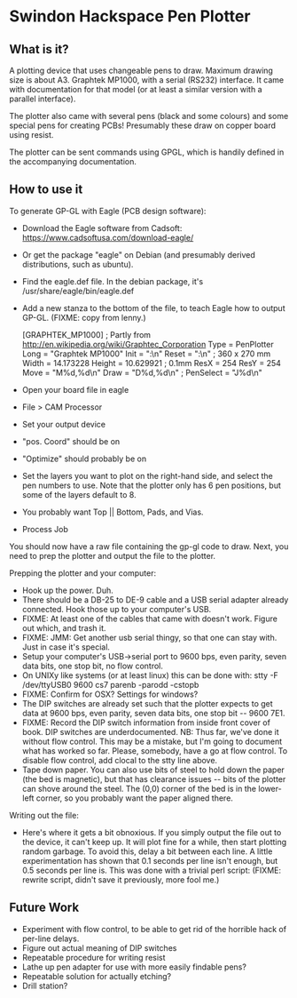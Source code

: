 Swindon Hackspace Pen Plotter
=============================

What is it?
-----------

A plotting device that uses changeable pens to draw. Maximum drawing size is about A3. Graphtek MP1000, with a serial (RS232) interface. It came with documentation for that model (or at least a similar version with a parallel interface).

The plotter also came with several pens (black and some colours) and some special pens for creating PCBs! Presumably these draw on copper board using resist.

The plotter can be sent commands using GPGL, which is handily defined in the accompanying documentation.

How to use it
-------------

To generate GP-GL with Eagle (PCB design software):

* Download the Eagle software from Cadsoft: https://www.cadsoftusa.com/download-eagle/
 * Or get the package "eagle" on Debian (and presumably derived distributions, such as ubuntu).
* Find the eagle.def file.  In the debian package, it's /usr/share/eagle/bin/eagle.def
* Add a new stanza to the bottom of the file, to teach Eagle how to output GP-GL.  (FIXME: copy from lenny.)

    [GRAPHTEK_MP1000]
    ; Partly from http://en.wikipedia.org/wiki/Graphtec_Corporation
    Type = PenPlotter
    Long = "Graphtek MP1000"
    Init = ":\n"
    Reset = ":\n"
    ; 360 x 270 mm
    Width = 14.173228
    Height = 10.629921
    ; 0.1mm
    ResX = 254
    ResY = 254
    Move     = "M%d,%d\n"
    Draw     = "D%d,%d\n"
    ; PenSelect = "J%d\n"


* Open your board file in eagle
* File > CAM Processor
* Set your output device
* "pos. Coord" should be on
* "Optimize" should probably be on
* Set the layers you want to plot on the right-hand side, and select the pen numbers to use.  Note that the plotter only has 6 pen positions, but some of the layers default to 8.
 * You probably want Top || Bottom, Pads, and Vias.
* Process Job

You should now have a raw file containing the gp-gl code to draw.
Next, you need to prep the plotter and output the file to the plotter.

Prepping the plotter and your computer:
* Hook up the power.  Duh.
* There should be a DB-25 to DE-9 cable and a USB serial adapter already connected.  Hook those up to your computer's USB.
 * FIXME: At least one of the cables that came with doesn't work.  Figure out which, and trash it.
 * FIXME: JMM: Get another usb serial thingy, so that one can stay with.  Just in case it's special.
* Setup your computer's USB->serial port to 9600 bps, even parity, seven data bits, one stop bit, no flow control.
 * On UNIXy like systems (or at least linux) this can be done with: stty -F /dev/ttyUSB0 9600 cs7 parenb -parodd -cstopb
 * FIXME: Confirm for OSX? Settings for windows?
  * The DIP switches are already set such that the plotter expects to get data at 9600 bps, even parity, seven data bits, one stop bit -- 9600 7E1.
  * FIXME: Record the DIP switch information from inside front cover of book.  DIP switches are underdocumented.
NB:  Thus far, we've done it without flow control.  This may be a mistake, but I'm going to document what has worked so far.  Please, somebody, have a go at flow control.  To disable flow control, add clocal to the stty line above.
* Tape down paper.  You can also use bits of steel to hold down the paper (the bed is magnetic), but that has clearance issues -- bits of the plotter can shove around the steel.  The (0,0) corner of the bed is in the lower-left corner, so you probably want the paper aligned there.

Writing out the file:
* Here's where it gets a bit obnoxious.  If you simply output the file out to the device, it can't keep up.  It will plot fine for a while, then start plotting random garbage.  To avoid this, delay a bit between each line.  A little experimentation has shown that 0.1 seconds per line isn't enough, but 0.5 seconds per line is.  This was done with a trivial perl script:  (FIXME: rewrite script, didn't save it previously, more fool me.)    

Future Work
-----------

* Experiment with flow control, to be able to get rid of the horrible hack of per-line delays.
* Figure out actual meaning of DIP switches
* Repeatable procedure for writing resist
* Lathe up pen adapter for use with more easily findable pens?
* Repeatable solution for actually etching?
* Drill station?
